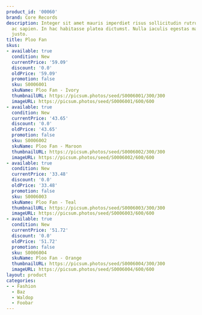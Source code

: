 ```yaml
---
product_id: '00060'
brand: Core Records
description: Integer sit amet mauris imperdiet risus sollicitudin rutrum. Curabitur
  ac sapien. In hac habitasse platea dictumst. Nulla iaculis egestas magna. Proin
  justo.
title: Ploo Fan
skus:
- available: true
  condition: New
  currentPrice: '59.09'
  discount: '0.0'
  oldPrice: '59.09'
  promotion: false
  sku: S0006001
  skuName: Ploo Fan - Ivory
  thumbnailURL: https://picsum.photos/seed/S0006001/300/300
  imageURL: https://picsum.photos/seed/S0006001/600/600
- available: true
  condition: New
  currentPrice: '43.65'
  discount: '0.0'
  oldPrice: '43.65'
  promotion: false
  sku: S0006002
  skuName: Ploo Fan - Maroon
  thumbnailURL: https://picsum.photos/seed/S0006002/300/300
  imageURL: https://picsum.photos/seed/S0006002/600/600
- available: true
  condition: New
  currentPrice: '33.48'
  discount: '0.0'
  oldPrice: '33.48'
  promotion: false
  sku: S0006003
  skuName: Ploo Fan - Teal
  thumbnailURL: https://picsum.photos/seed/S0006003/300/300
  imageURL: https://picsum.photos/seed/S0006003/600/600
- available: true
  condition: New
  currentPrice: '51.72'
  discount: '0.0'
  oldPrice: '51.72'
  promotion: false
  sku: S0006004
  skuName: Ploo Fan - Orange
  thumbnailURL: https://picsum.photos/seed/S0006004/300/300
  imageURL: https://picsum.photos/seed/S0006004/600/600
layout: product
categories:
- - Fashion
  - Baz
  - Waldop
  - Foobar
---
```

